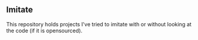 Imitate
-------

This repository holds projects I've tried to imitate with or without looking at the code (if it is opensourced).

